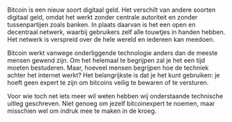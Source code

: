 # 
Bitcoin is een nieuw soort digitaal geld. Het verschilt van andere soorten digitaal geld, omdat het werkt zonder centrale autoriteit en zonder tussenpartijen zoals banken. In plaats daarvan is het een open en decentraal netwerk, waarbij gebruikers zelf alle touwtjes in handen hebben. Het netwerk is verspreid over de hele wereld en iedereen kan meedoen. 
  
Bitcoin werkt vanwege onderliggende technologie anders dan de meeste mensen gewend zijn. Om het helemaal te begrijpen zal je het een tijd moeten bestuderen. Maar, hoeveel mensen begrijpen hoe de techniek achter het internet werkt? Het belangrijkste is dat je het kunt gebruiken: je hoeft geen expert te zijn om bitcoins veilig te bewaren of te versturen.

Voor wie toch net iets meer wil weten hebben wij onderstaande technische uitleg geschreven. Niet genoeg om jezelf bitcoinexpert te noemen, maar misschien wel om indruk mee te maken in de kroeg.